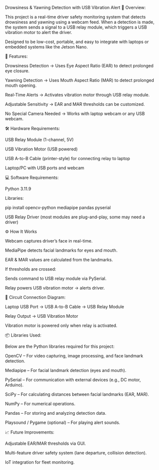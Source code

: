 Drowsiness & Yawning Detection with USB Vibration Alert
📌 Overview: 

This project is a real-time driver safety monitoring system that detects drowsiness and yawning using a webcam feed.
When a detection is made, the system sends a signal to a USB relay module, which triggers a USB vibration motor to alert the driver.

Designed to be low-cost, portable, and easy to integrate with laptops or embedded systems like the Jetson Nano.

🚗 Features:

Drowsiness Detection → Uses Eye Aspect Ratio (EAR) to detect prolonged eye closure.

Yawning Detection → Uses Mouth Aspect Ratio (MAR) to detect prolonged mouth opening.

Real-Time Alerts → Activates vibration motor through USB relay module.

Adjustable Sensitivity → EAR and MAR thresholds can be customized.

No Special Camera Needed → Works with laptop webcam or any USB webcam.

🛠 Hardware Requirements:

USB Relay Module (1-channel, 5V)

USB Vibration Motor (USB powered)

USB A-to-B Cable (printer-style) for connecting relay to laptop

Laptop/PC with USB ports and webcam

💻 Software Requirements:

Python 3.11.9

Libraries:

pip install opencv-python mediapipe pandas pyserial


USB Relay Driver (most modules are plug-and-play, some may need a driver)

⚙ How It Works

Webcam captures driver’s face in real-time.

MediaPipe detects facial landmarks for eyes and mouth.

EAR & MAR values are calculated from the landmarks.

If thresholds are crossed:

Sends command to USB relay module via PySerial.

Relay powers USB vibration motor → alerts driver.

🔌 Circuit Connection Diagram:

Laptop USB Port → USB A-to-B Cable → USB Relay Module

Relay Output → USB Vibration Motor

Vibration motor is powered only when relay is activated.

📦 Libraries Used:

Below are the Python libraries required for this project:

OpenCV – For video capturing, image processing, and face landmark detection.

Mediapipe – For facial landmark detection (eyes and mouth).

PySerial – For communication with external devices (e.g., DC motor, Arduino).

SciPy – For calculating distances between facial landmarks (EAR, MAR).

NumPy – For numerical operations.

Pandas – For storing and analyzing detection data.

Playsound / Pygame (optional) – For playing alert sounds.

📈 Future Improvements:

Adjustable EAR/MAR thresholds via GUI.

Multi-feature driver safety system (lane departure, collision detection).

IoT integration for fleet monitoring.
